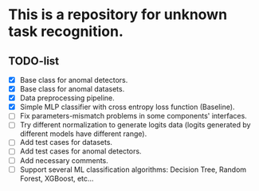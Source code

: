 # This is a repository for unknown task recognition.

## TODO-list
- [x] Base class for anomal detectors.
- [x] Base class for anomal datasets.
- [x] Data preprocessing pipeline.
- [x] Simple MLP classifier with cross entropy loss function (Baseline).
- [ ] Fix parameters-mismatch problems in some components' interfaces.
- [ ] Try different normalization to generate logits data (logits generated by different models have different range).
- [ ] Add test cases for datasets.
- [ ] Add test cases for anomal detectors.
- [ ] Add necessary comments.
- [ ] Support several ML classification algorithms: Decision Tree, Random Forest, XGBoost, etc...